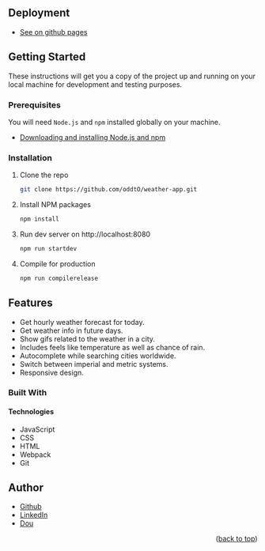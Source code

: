 
## Deployment

* [See on github pages](https://oddto.github.io/weather-app/)


<!-- GETTING STARTED -->
## Getting Started

These instructions will get you a copy of the project up and running on your local machine for development and testing purposes.

### Prerequisites

You will need `Node.js` and `npm` installed globally on your machine.
* [Downloading and installing Node.js and npm](https://docs.npmjs.com/downloading-and-installing-node-js-and-npm)

### Installation

1. Clone the repo
   ```sh
   git clone https://github.com/oddtO/weather-app.git
   ```
2. Install NPM packages
   ```sh
   npm install
   ```
3. Run dev server on http://localhost:8080
   ```sh
   npm run startdev
   ```
4. Compile for production
   ```sh
   npm run compilerelease
   ```
















## Features

* Get hourly weather forecast for today.
* Get weather info in future days.
* Show gifs related to the weather in a city.
* Includes feels like temperature as well as chance of rain.
* Autocomplete while searching cities worldwide.
* Switch between imperial and metric systems.
* Responsive design.

### Built With

#### Technologies

* JavaScript
* CSS
* HTML
* Webpack
* Git






<!-- AUTHORS -->
## Author

* [Github](https://github.com/oddtO)
* [LinkedIn](https://www.linkedin.com/in/dmytro-yefimov-316690207/)
* [Dou](https://dou.ua/users/oddto/)
<p align="right">(<a href="#top">back to top</a>)</p>
